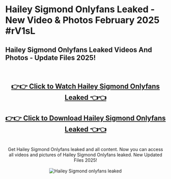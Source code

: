 # Hailey Sigmond Onlyfans Leaked - New Video & Photos February 2025 #rV1sL

<h2>Hailey Sigmond Onlyfans Leaked Videos And Photos - Update Files 2025!</h2>
<br>
<div align="center">
<h2><a href="https://porncheck.live/?utm_source=haileysigmond&utm_medium=git182&utm_content=newban" rel="nofollow">👉👉 Click to Watch Hailey Sigmond Onlyfans Leaked 👈👈</a></h2>
<h2><a href="https://porncheck.live/?utm_source=haileysigmond&utm_medium=git182&utm_content=newban" rel="nofollow">👉👉 Click to Download Hailey Sigmond Onlyfans Leaked 👈👈</a></h2>
<br>
Get Hailey Sigmond Onlyfans leaked and all content. Now you can access all videos and pictures of Hailey Sigmond Onlyfans leaked. New Updated Files 2025!
<br>
<br>
<a href="https://porncheck.live/?utm_source=haileysigmond&utm_medium=git182&utm_content=newban" rel="nofollow" data-target="animated-image.originalLink"><img src="https://i.ibb.co/bMWrY6b1/banner2.png" alt="Hailey Sigmond onlyfans leaked" style="max-width: 100%; display: inline-block;" data-target="animated-image.originalImage"></a>
</div>
<br>

